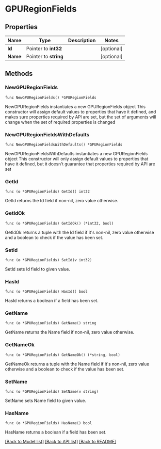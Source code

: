 # GPURegionFields

## Properties

Name | Type | Description | Notes
------------ | ------------- | ------------- | -------------
**Id** | Pointer to **int32** |  | [optional] 
**Name** | Pointer to **string** |  | [optional] 

## Methods

### NewGPURegionFields

`func NewGPURegionFields() *GPURegionFields`

NewGPURegionFields instantiates a new GPURegionFields object
This constructor will assign default values to properties that have it defined,
and makes sure properties required by API are set, but the set of arguments
will change when the set of required properties is changed

### NewGPURegionFieldsWithDefaults

`func NewGPURegionFieldsWithDefaults() *GPURegionFields`

NewGPURegionFieldsWithDefaults instantiates a new GPURegionFields object
This constructor will only assign default values to properties that have it defined,
but it doesn't guarantee that properties required by API are set

### GetId

`func (o *GPURegionFields) GetId() int32`

GetId returns the Id field if non-nil, zero value otherwise.

### GetIdOk

`func (o *GPURegionFields) GetIdOk() (*int32, bool)`

GetIdOk returns a tuple with the Id field if it's non-nil, zero value otherwise
and a boolean to check if the value has been set.

### SetId

`func (o *GPURegionFields) SetId(v int32)`

SetId sets Id field to given value.

### HasId

`func (o *GPURegionFields) HasId() bool`

HasId returns a boolean if a field has been set.

### GetName

`func (o *GPURegionFields) GetName() string`

GetName returns the Name field if non-nil, zero value otherwise.

### GetNameOk

`func (o *GPURegionFields) GetNameOk() (*string, bool)`

GetNameOk returns a tuple with the Name field if it's non-nil, zero value otherwise
and a boolean to check if the value has been set.

### SetName

`func (o *GPURegionFields) SetName(v string)`

SetName sets Name field to given value.

### HasName

`func (o *GPURegionFields) HasName() bool`

HasName returns a boolean if a field has been set.


[[Back to Model list]](../README.md#documentation-for-models) [[Back to API list]](../README.md#documentation-for-api-endpoints) [[Back to README]](../README.md)



